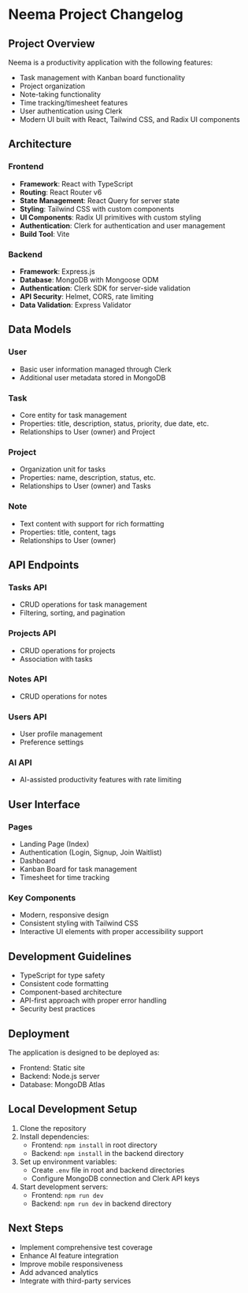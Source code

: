 # Neema Project Changelog

## Project Overview

Neema is a productivity application with the following features:
- Task management with Kanban board functionality
- Project organization
- Note-taking functionality
- Time tracking/timesheet features
- User authentication using Clerk
- Modern UI built with React, Tailwind CSS, and Radix UI components

## Architecture

### Frontend
- **Framework**: React with TypeScript
- **Routing**: React Router v6
- **State Management**: React Query for server state
- **Styling**: Tailwind CSS with custom components
- **UI Components**: Radix UI primitives with custom styling
- **Authentication**: Clerk for authentication and user management
- **Build Tool**: Vite

### Backend
- **Framework**: Express.js
- **Database**: MongoDB with Mongoose ODM
- **Authentication**: Clerk SDK for server-side validation
- **API Security**: Helmet, CORS, rate limiting
- **Data Validation**: Express Validator

## Data Models

### User
- Basic user information managed through Clerk
- Additional user metadata stored in MongoDB

### Task
- Core entity for task management
- Properties: title, description, status, priority, due date, etc.
- Relationships to User (owner) and Project

### Project
- Organization unit for tasks
- Properties: name, description, status, etc.
- Relationships to User (owner) and Tasks

### Note
- Text content with support for rich formatting
- Properties: title, content, tags
- Relationships to User (owner)

## API Endpoints

### Tasks API
- CRUD operations for task management
- Filtering, sorting, and pagination

### Projects API
- CRUD operations for projects
- Association with tasks

### Notes API
- CRUD operations for notes

### Users API
- User profile management
- Preference settings

### AI API
- AI-assisted productivity features with rate limiting

## User Interface

### Pages
- Landing Page (Index)
- Authentication (Login, Signup, Join Waitlist)
- Dashboard
- Kanban Board for task management
- Timesheet for time tracking

### Key Components
- Modern, responsive design
- Consistent styling with Tailwind CSS
- Interactive UI elements with proper accessibility support

## Development Guidelines

- TypeScript for type safety
- Consistent code formatting
- Component-based architecture
- API-first approach with proper error handling
- Security best practices

## Deployment

The application is designed to be deployed as:
- Frontend: Static site 
- Backend: Node.js server 
- Database: MongoDB Atlas

## Local Development Setup

1. Clone the repository
2. Install dependencies:
   - Frontend: `npm install` in root directory
   - Backend: `npm install` in the backend directory
3. Set up environment variables:
   - Create `.env` file in root and backend directories
   - Configure MongoDB connection and Clerk API keys
4. Start development servers:
   - Frontend: `npm run dev`
   - Backend: `npm run dev` in backend directory

## Next Steps

- Implement comprehensive test coverage
- Enhance AI feature integration
- Improve mobile responsiveness
- Add advanced analytics
- Integrate with third-party services 